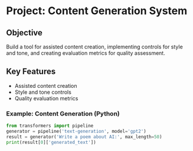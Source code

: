 # Project: Content Generation System

## Objective
Build a tool for assisted content creation, implementing controls for style and tone, and creating evaluation metrics for quality assessment.

## Key Features
- Assisted content creation
- Style and tone controls
- Quality evaluation metrics

### Example: Content Generation (Python)
```python
from transformers import pipeline
generator = pipeline('text-generation', model='gpt2')
result = generator('Write a poem about AI:', max_length=50)
print(result[0]['generated_text'])
```
